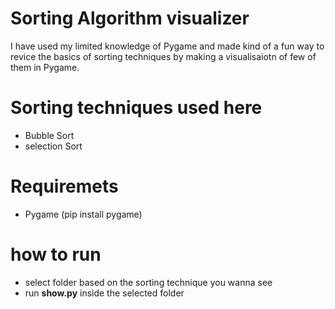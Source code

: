 # Sorting Algorithm visualizer
I have used my limited knowledge of Pygame and made kind of a fun way to revice the basics of sorting techniques by making a visualisaiotn of few of them in Pygame.

# Sorting techniques used here
- Bubble Sort
- selection Sort

# Requiremets
- Pygame (pip install pygame)

# how to run
- select folder based on the sorting technique you wanna see
- run <b>show.py</b> inside the selected folder
